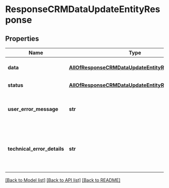 # ResponseCRMDataUpdateEntityResponse

## Properties
Name | Type | Description | Notes
------------ | ------------- | ------------- | -------------
**data** | [**AllOfResponseCRMDataUpdateEntityResponseData**](AllOfResponseCRMDataUpdateEntityResponseData.md) | API specific response data | [optional] 
**status** | [**AllOfResponseCRMDataUpdateEntityResponseStatus**](AllOfResponseCRMDataUpdateEntityResponseStatus.md) | Response status | [optional] 
**user_error_message** | **str** | Error message, in a user readable format | [optional] 
**technical_error_details** | **str** | Technical error details, let us know if you received this. | [optional] 

[[Back to Model list]](../README.md#documentation-for-models) [[Back to API list]](../README.md#documentation-for-api-endpoints) [[Back to README]](../README.md)


